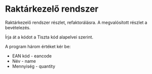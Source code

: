 # Raktárkezelő rendszer

Raktárkezelő rendszer részlet, refaktorálásra.
A megvalósított részlet a bevételezés.

Írja át a kódot a Tiszta kód alapelvei szerint.

A program három értéket kér be:

* EAN kód - eancode
* Név - name
* Mennyiség - quantity
